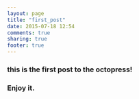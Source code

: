 ```yaml
---
layout: page
title: "first_post"
date: 2015-07-18 12:54
comments: true
sharing: true
footer: true
---
```



### this is the first post to the octopress!


### Enjoy it.